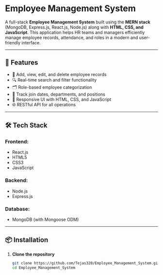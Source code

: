 # Employee Management System

A full-stack **Employee Management System** built using the **MERN stack** (MongoDB, Express.js, React.js, Node.js) along with **HTML, CSS, and JavaScript**. This application helps HR teams and managers efficiently manage employee records, attendance, and roles in a modern and user-friendly interface.

---

## 🚀 Features

- 🧾 Add, view, edit, and delete employee records
- 🔍 Real-time search and filter functionality
- 🗂️ Role-based employee categorization
- 📆 Track join dates, departments, and positions
- 🎨 Responsive UI with HTML, CSS, and JavaScript
- 🌐 RESTful API for all operations

---

## 🛠️ Tech Stack

### Frontend:
- React.js
- HTML5
- CSS3
- JavaScript

### Backend:
- Node.js
- Express.js

### Database:
- MongoDB (with Mongoose ODM)

---

## 📦 Installation

1. **Clone the repository**
   ```bash
   git clone https://github.com/Tejas320/Employee_Management_System.git
   cd Employee_Management_System
  ```
